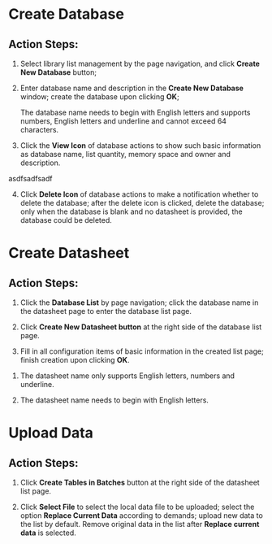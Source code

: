 # Create Database

## Action Steps:

1. Select library list management by the page navigation, and click **Create New Database** button;

2. Enter database name and description in the **Create New Database** window; create the database upon clicking **OK**;

   The database name needs to begin with English letters and supports numbers, English letters and underline and cannot exceed 64 characters.

3. Click the **View Icon** of database actions to show such basic information as database name, list quantity, memory space and owner and description.

asdfsadfsadf

4. Click **Delete Icon** of database actions to make a notification whether to delete the database; after the delete icon is clicked, delete the database; only when the database is blank and no datasheet is provided, the database could be deleted.


# Create Datasheet



## Action Steps:

1. Click the **Database List** by page navigation; click the database name in the datasheet page to enter the database list page.

2. Click **Create New Datasheet button** at the right side of the database list page.

3. Fill in all configuration items of basic information in the created list page; finish creation upon clicking **OK**.

1) The datasheet name only supports English letters, numbers and underline.

2) The datasheet name needs to begin with English letters.


# Upload Data



## Action Steps:

1. Click **Create Tables in Batches** button at the right side of the datasheet list page.

2. Click **Select File** to select the local data file to be uploaded; select the option **Replace Current Data** according to demands; upload new data to the list by default. Remove original data in the list after **Replace current data** is selected.

